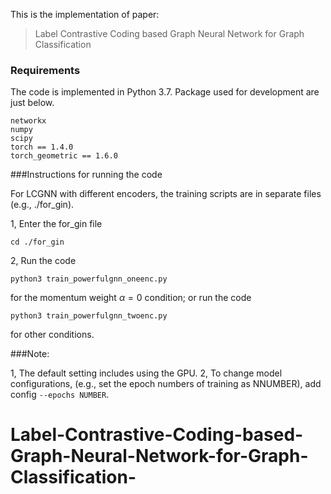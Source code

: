 
This is the implementation of paper:

> Label Contrastive Coding based Graph Neural Network for Graph Classification

### Requirements
The code is implemented in Python 3.7. Package used for development are just below.
```
networkx       
numpy              
scipy              
torch == 1.4.0
torch_geometric == 1.6.0
```


###Instructions for running the code

For LCGNN with different encoders, the training scripts are in separate files (e.g., ./for_gin).


1, Enter the for_gin file
```
cd ./for_gin
```

2, Run the code
```
python3 train_powerfulgnn_oneenc.py
```
for the momentum weight $\alpha = 0$ condition; or run the code

```
python3 train_powerfulgnn_twoenc.py
```
for other conditions.



###Note:

1, The default setting includes using the GPU.
2, To change model configurations, (e.g., set the epoch numbers of training as NNUMBER), add config `--epochs NUMBER`.
# Label-Contrastive-Coding-based-Graph-Neural-Network-for-Graph-Classification-
